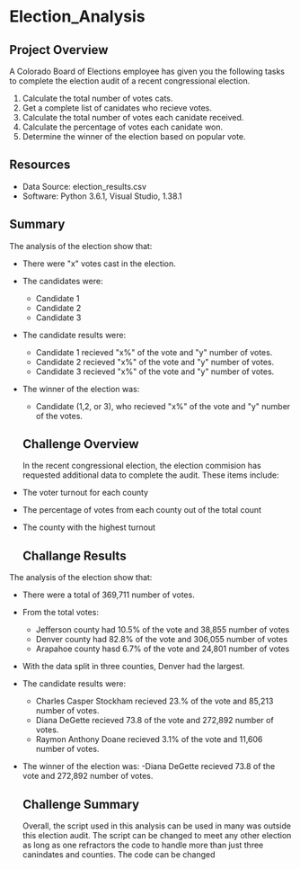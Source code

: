 # Election_Analysis

## Project Overview
A Colorado Board of Elections employee has given you the following tasks to complete the election audit of a recent congressional election.

1. Calculate the total number of votes cats.
2. Get a complete list of canidates who recieve votes.
3. Calculate the total number of votes each canidate received.
4. Calculate the percentage of votes each canidate won.
5. Determine the winner of the election based on popular vote.

## Resources
- Data Source: election_results.csv
- Software: Python 3.6.1, Visual Studio, 1.38.1

## Summary
The analysis of the election show that:
- There were "x" votes cast in the election.
- The candidates were:
  - Candidate 1
  - Candidate 2
  - Candidate 3
- The candidate results were:
  - Candidate 1 recieved "x%" of the vote and "y" number of votes.
  - Candidate 2 recieved "x%" of the vote and "y" number of votes.
  - Candidate 3 recieved "x%" of the vote and "y" number of votes.
- The winner of the election was:
  - Candidate (1,2, or 3), who recieved "x%" of the vote and "y" number of the votes.
  
  ## Challenge Overview
  In the recent congressional election, the election commision has requested additional data to complete the audit. These items include: 
- The voter turnout for each county
- The percentage of votes from each county out of the total count
- The county with the highest turnout

  ## Challange Results
The analysis of the election show that:
- There were a total of 369,711 number of votes.
- From the total votes:
  - Jefferson county had 10.5% of the vote and 38,855 number of votes
  - Denver county had 82.8% of the vote and 306,055 number of votes
  - Arapahoe county hasd 6.7% of the vote and 24,801 number of votes
- With the data split in three counties, Denver had the largest.
- The candidate results were:
  - Charles Casper Stockham recieved 23.% of the vote and 85,213 number of votes.
  - Diana DeGette recieved 73.8 of the vote and 272,892 number of votes.
  - Raymon Anthony Doane recieved 3.1% of the vote and 11,606 number of votes.
- The winner of the election was:
  -Diana DeGette recieved 73.8 of the vote and 272,892 number of votes.

  ## Challenge Summary
  Overall, the script used in this analysis can be used in many was outside this election audit. The script can be changed to meet any other election as long as one refractors the code to handle more than just three canindates and counties. The code can be changed
